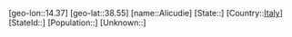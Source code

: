 ﻿---
location: [38.55,14.37]
type: City
tags:
- geo/City


SpocWebEntityId: 28741
isDeleted: false
confidential: public

---
[geo-lon::14.37]
[geo-lat::38.55]
[name::Alicudie]
[State::]
[Country::[Italy](geo/Continent/Europe/Italy.md)]
[StateId::]
[Population::]
[Unknown::]

